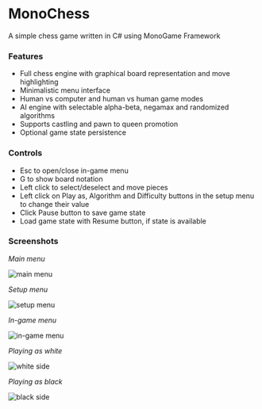 # MonoChess
A simple chess game written in C# using MonoGame Framework

### Features

* Full chess engine with graphical board representation and move highlighting
* Minimalistic menu interface
* Human vs computer and human vs human game modes
* AI engine with selectable alpha-beta, negamax and randomized algorithms
* Supports castling and pawn to queen promotion
* Optional game state persistence

### Controls

* Esc to open/close in-game menu
* G to show board notation
* Left click to select/deselect and move pieces
* Left click on Play as, Algorithm and Difficulty buttons in the setup menu to change their value
* Click Pause button to save game state
* Load game state with Resume button, if state is available

### Screenshots

*Main menu*

![main menu](https://user-images.githubusercontent.com/72624262/137592778-dc2d7347-91af-4630-a533-326fc6b52691.png)

*Setup menu*

![setup menu](https://user-images.githubusercontent.com/72624262/137592977-e778615e-307c-4e60-b3bd-4c3331de8ebc.png)

*In-game menu*

![in-game menu](https://user-images.githubusercontent.com/72624262/137593300-c4e59af6-aaed-419c-ac48-0b24ad29674a.png)

*Playing as white*

![white side](https://user-images.githubusercontent.com/72624262/137593149-43a4f542-4952-4ec5-a4f9-e825e8753735.png)

*Playing as black*

![black side](https://user-images.githubusercontent.com/72624262/137593194-7078775e-65f9-43e5-9b40-ba759db2f141.png)

